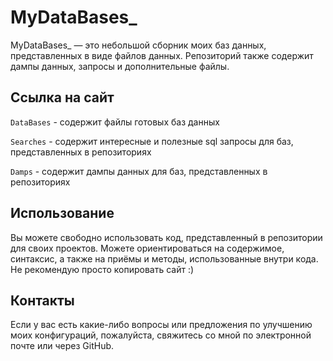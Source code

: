 # MyDataBases_

MyDataBases_ — это небольшой сборник моих баз данных, представленных в виде файлов данных. Репозиторий также содержит дампы данных, запросы и дополнительные файлы. 

## Ссылка на сайт

`DataBases` - содержит файлы готовых баз данных



`Searches` - содержит интересные и полезные sql запросы для баз, представленных в репозиториях 



`Damps` - содержит дампы данных для баз, представленных в репозиториях 

## Использование 

Вы можете свободно использовать код, представленный в репозитории для своих проектов. Можете ориентироваться на содержимое, синтаксис, а также на приёмы и методы, использованные внутри кода. Не рекомендую просто копировать сайт :)

## Контакты

Если у вас есть какие-либо вопросы или предложения по улучшению моих конфигураций, пожалуйста, свяжитесь со мной по электронной почте или через GitHub.